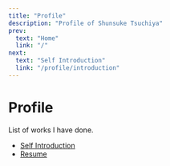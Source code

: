 ```yaml
---
title: "Profile"
description: "Profile of Shunsuke Tsuchiya"
prev:
  text: "Home"
  link: "/"
next:
  text: "Self Introduction"
  link: "/profile/introduction"
---
```


# Profile

List of works I have done. 

- [Self Introduction](/profile/introduction/)
- [Resume](/profile/resume/)

